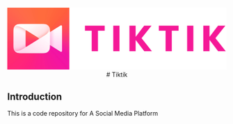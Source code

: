 <p align="center">
  <img src="./utils/tiktik-logo.png" />
  # Tiktik
</p>

## Introduction
This is a code repository for A Social Media Platform
